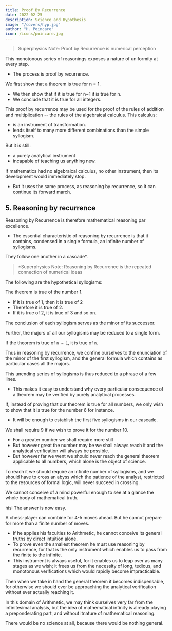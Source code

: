 ```yaml
---
title: Proof By Recurrence
date: 2022-02-25
description: Science and Hypothesis
image: "/covers/hyp.jpg"
author: "H. Poincare"
icon: /icons/poincare.jpg
---
```


> Superphysics Note: Proof by Recurrence is numerical perception


This monotonous series of reasonings exposes a nature of <!--  may now be laid aside; but their very monotony brings vividly to light the process, which is --> uniformity at every step.
- The process is proof by recurrence. 

We first show that a theorem is true for n = 1.
- We then show that if it is true for n−1 it is true for n. 
- We conclude that it is true for all integers. 

This proof by recurrence may be used for the proof of the rules of addition and multiplication -- the rules of the algebraical calculus. This calculus:
- is an instrument of transformation.
- lends itself to many more different combinations than the simple syllogism.

But it is still:
- a purely analytical instrument
- incapable of teaching us anything new. 

If mathematics had no algebraical calculus, no other instrument, then its development would immediately stop. 
- But it uses the same process, as reasoning by recurrence, so it can continue its forward march. 

<!-- Then if we look carefully, we find this mode of reasoning at every step, either under the simple form which we have just given to it, or under a more or less modified form.  -->

## 5. Reasoning by recurrence

Reasoning by Recurrence is therefore mathematical reasoning par excellence.
- The essential characteristic of reasoning by recurrence is that it contains, condensed in a single formula, an infinite number of syllogisms.

<!-- We shall see this more clearly if we enunciate the syllogisms one after another.  -->

They follow one another in a cascade*. 


> *Superphysics Note: Reasoning by Recurrence is the repeated connection of numerical ideas



The following are the hypothetical syllogisms:

The theorem is true of the number 1. 
- If it is true of 1, then it is true of 2
- Therefore it is true of 2.
- If it is true of 2, it is true of 3 and so on. 

The conclusion of each syllogism serves as the minor of its successor. 

Further, the majors of all our syllogisms may be reduced to a single form. 

If the theorem is true of `n − 1`, it is true of `n`.

Thus in reasoning by recurrence, we confine ourselves to the enunciation of the minor of the first syllogism, and the general formula which contains as particular cases all the majors. 

This unending series of syllogisms is thus reduced to a phrase of a few lines.
- This makes it easy to understand why every particular consequence of a theorem may be verified by purely analytical processes. 

If, instead of proving that our theorem is true for all numbers, we only wish to show that it is true for the number 6 for instance. 
- It will be enough to establish the first five syllogisms in our cascade. 

We shall require 9 if we wish to prove it for the number 10.
- For a greater number we shall require more still
- But however great the number may be we shall always reach it and the analytical verification will always be possible. 
- But however far we went we should never reach the general theorem applicable to all numbers, which alone is the object of science. 

To reach it we should require an infinite number of syllogisms, and we should have to cross an abyss which the patience of the analyst, restricted to the resources of formal logic, will never succeed in crossing.


We cannot conceive of a mind powerful enough to see at a glance the whole body of mathematical truth. 

hisi
The answer is now easy. 

A chess-player can combine for 4-5 moves ahead. But he cannot prepare for more than a finite number of moves. 
- If he applies his faculties to Arithmetic, he cannot conceive its general truths by direct intuition alone.
- To prove even the smallest theorem he must use reasoning by recurrence, for that is the only instrument which enables us to
pass from the finite to the infinite. 
- This instrument is always useful, for it enables us to leap over as many stages as we wish; it frees us from the necessity of long, tedious, and monotonous verifications which would rapidly become impracticable. 

Then when we take in hand the general theorem it becomes indispensable, for otherwise we should ever be approaching the analytical verification without ever actually reaching it. 

In this domain of Arithmetic, we may think ourselves very far from the infinitesimal analysis, but the idea of mathematical infinity is already playing a preponderating part, and without itnature of mathematical reasoning. 

There would be no science at all, because there would be nothing general.
